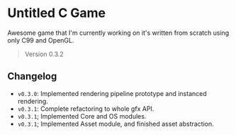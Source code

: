 # Untitled C Game

Awesome game that I'm currently working on it's written from scratch using only C99 and OpenGL.

> Version 0.3.2

## Changelog

- `v0.3.0`: Implemented rendering pipeline prototype and instanced rendering.
- `v0.3.1`: Complete refactoring to whole gfx API.
- `v0.3.1`; Implemented Core and OS modules.
- `v0.3.1`; Implemented Asset module, and finished asset abstraction.
